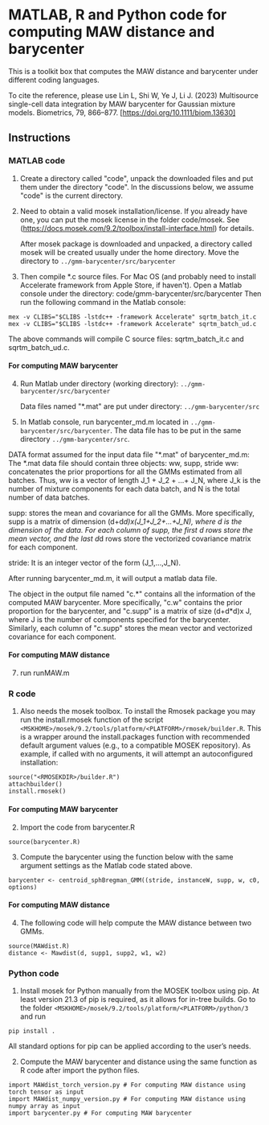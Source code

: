 # MATLAB, R and Python code for computing MAW distance and barycenter
This is a toolkit box that computes the MAW distance and barycenter under different coding languages.

To cite the reference, please use Lin L, Shi W, Ye J, Li J. (2023) Multisource single-cell data integration by MAW barycenter for Gaussian mixture models. Biometrics, 79, 866–877. [https://doi.org/10.1111/biom.13630]

## Instructions
### MATLAB code
1. Create a directory called "code", unpack the downloaded files and put them under the directory "code". In the discussions below, we assume "code" is the current directory. 

2. Need to obtain a valid mosek installation/license. If you already have one, you can put the mosek license in the folder code/mosek. See (https://docs.mosek.com/9.2/toolbox/install-interface.html) for details.

   After mosek package is downloaded and unpacked, a directory called mosek will be created usually under the home directory. Move the directory to `../gmm-barycenter/src/barycenter`

3. Then compile *.c source files. For Mac OS (and probably need to install Accelerate framework from Apple Store, if haven't). Open a Matlab console under the directory: code/gmm-barycenter/src/barycenter
   Then run the following command in the Matlab console:
   
```
mex -v CLIBS="$CLIBS -lstdc++ -framework Accelerate" sqrtm_batch_it.c
mex -v CLIBS="$CLIBS -lstdc++ -framework Accelerate" sqrtm_batch_ud.c
```

The above commands will compile C source files: sqrtm_batch_it.c and sqrtm_batch_ud.c. 
#### For computing MAW barycenter
4. Run Matlab under directory (working directory): `../gmm-barycenter/src/barycenter`
   
   Data files named "*.mat" are put under directory: `../gmm-barycenter/src`

6. In Matlab console, run barycenter_md.m located in `../gmm-barycenter/src/barycenter`. The data file has to be put in the same directory `../gmm-barycenter/src`.

DATA format assumed for the input data file "*.mat" of barycenter_md.m:
The *.mat data file should contain three objects: ww, supp, stride
ww: concatenates the prior proportions for all the GMMs estimated from all batches. Thus, ww is a vector of length J_1 + J_2 + ...+ J_N, where J_k is the number of mixture components for each data batch, and N is the total number of data batches.

supp: stores the mean and covariance for all the GMMs. More specifically, supp is a matrix of dimension (d+d*d)x(J_1+J_2+...+J_N), where d is the dimension of the data. For each column of supp, the first d rows store the mean vector, and the last d*d rows store the vectorized covariance matrix for each component. 

stride: It is an integer vector of the form (J_1,...,J_N). 

After running barycenter_md.m, it will output a matlab data file. 

The object in the output file named "c.\*" contains all the information of the computed MAW barycenter. More specifically, "c.w" contains the prior proportion for the barycenter, and "c.supp" is a matrix of size (d+d*d)x J, where J is the number of components specified for the barycenter. Similarly, each column of "c.supp" stores the mean vector and vectorized covariance for each component. 

#### For computing MAW distance

7. run runMAW.m

### R code


1. Also needs the mosek toolbox. To install the Rmosek package you may run the install.rmosek function of the script `<MSKHOME>/mosek/9.2/tools/platform/<PLATFORM>/rmosek/builder.R`. This is a wrapper around the install.packages function with recommended default argument values (e.g., to a compatible MOSEK repository). As example, if called with no arguments, it will attempt an autoconfigured installation:
```
source("<RMOSEKDIR>/builder.R")
attachbuilder()
install.rmosek()
```
#### For computing MAW barycenter
2. Import the code from barycenter.R
```
source(barycenter.R)
```

3. Compute the barycenter using the function below with the same argument settings as the Matlab code stated above.
```
barycenter <- centroid_sphBregman_GMM((stride, instanceW, supp, w, c0, options)
```


#### For computing MAW distance

4. The following code will help compute the MAW distance between two GMMs.
```
source(MAWdist.R)
distance <- Mawdist(d, supp1, supp2, w1, w2)
```

### Python code

1. Install mosek for Python manually from the MOSEK toolbox using pip. At least version 21.3 of pip is required, as it allows for in-tree builds. Go to the folder `<MSKHOME>/mosek/9.2/tools/platform/<PLATFORM>/python/3` and run
```
pip install .
```
All standard options for pip can be applied according to the user’s needs.

2. Compute the MAW barycenter and distance using the same function as R code after import the python files.
```
import MAWdist_torch_version.py # For computing MAW distance using torch tensor as input
import MAWdist_numpy_version.py # For computing MAW distance using numpy array as input
import barycenter.py # For computing MAW barycenter
```




